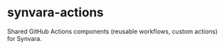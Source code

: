 # synvara-actions
Shared GitHub Actions components (reusable workflows, custom actions) for Synvara.
